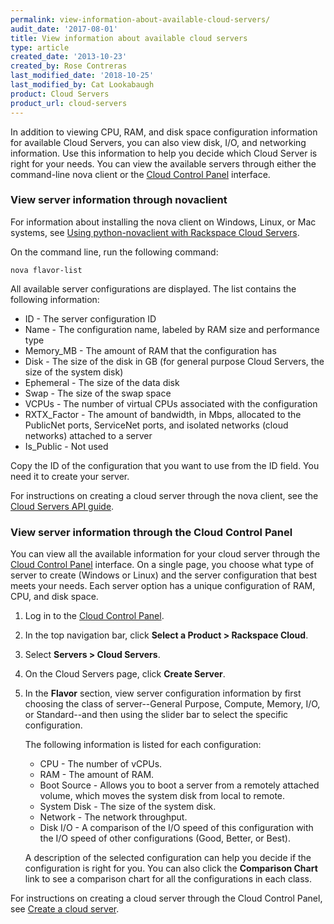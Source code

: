 ```yaml
---
permalink: view-information-about-available-cloud-servers/
audit_date: '2017-08-01'
title: View information about available cloud servers
type: article
created_date: '2013-10-23'
created_by: Rose Contreras
last_modified_date: '2018-10-25'
last_modified_by: Cat Lookabaugh
product: Cloud Servers
product_url: cloud-servers
---
```


In addition to viewing CPU, RAM, and disk space configuration information for
available Cloud Servers, you can also view disk, I/O, and networking information.
Use this information to help you decide which Cloud Server is right for your needs.
You can view the available servers through either the command-line nova client
or the [Cloud Control Panel](https://login.rackspace.com) interface.

### View server information through novaclient

For information about installing the nova client on Windows, Linux, or
Mac systems, see [Using python-novaclient with Rackspace Cloud Servers](/support/how-to/using-python-novaclient-with-the-rackspace-cloud).

On the command line, run the following command:

    nova flavor-list

All available server configurations are displayed. The list contains the following information:

- ID - The server configuration ID
- Name - The configuration name, labeled by RAM size and performance type
- Memory\_MB - The amount of RAM that the configuration has
- Disk - The size of the disk in GB (for general purpose Cloud Servers, the size of the system disk)
- Ephemeral - The size of the data disk
- Swap - The size of the swap space
- VCPUs - The number of virtual CPUs associated with the configuration
- RXTX\_Factor - The amount of bandwidth, in Mbps, allocated to the PublicNet ports,
  ServiceNet ports, and isolated networks (cloud networks) attached to a server
- Is_Public - Not used

Copy the ID of the configuration that you want to use from the ID field. You need it to create your server.

For instructions on creating a cloud server through the nova client, see the
[Cloud Servers API guide](https://docs.rackspace.com/docs/cloud-servers/v2/developer-guide/).

### View server information through the Cloud Control Panel

You can view all the available information for your cloud server through the
[Cloud Control Panel](https://login.rackspace.com) interface. On a single page,
 you choose what type of server to create (Windows or Linux) and the server
 configuration that best meets your needs. Each server option has a unique
 configuration of RAM, CPU, and disk space.

1. Log in to the [Cloud Control Panel](https://login.rackspace.com).
2. In the top navigation bar, click **Select a Product > Rackspace Cloud**.
3. Select **Servers > Cloud Servers**.
4. On the Cloud Servers page, click **Create Server**.
5. In the **Flavor** section, view server configuration information by first
   choosing the class of server--General Purpose, Compute, Memory, I/O, or
   Standard--and then using the slider bar to select the specific configuration.

   The following information is listed for each configuration:

      - CPU - The number of vCPUs.
      - RAM - The amount of RAM.
      - Boot Source - Allows you to boot a server from a remotely attached volume,
        which moves the system disk from local to remote.
      - System Disk - The size of the system disk.
      - Network - The network throughput.
      - Disk I/O - A comparison of the I/O speed of this configuration with the
        I/O speed of other configurations (Good, Better, or Best).

   A description of the selected configuration can help you decide if the
   configuration is right for you. You can also click the **Comparison Chart**
   link to see a comparison chart for all the configurations in each class.

For instructions on creating a cloud server through the Cloud Control Panel,
see [Create a cloud server](/support/how-to/create-a-cloud-server).
